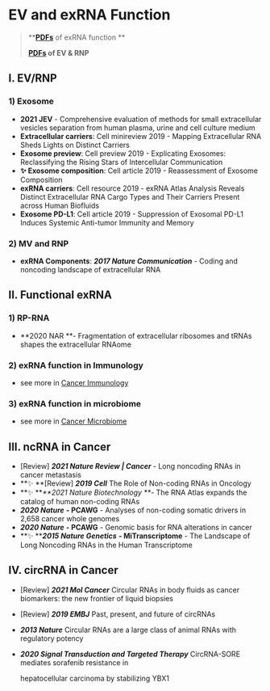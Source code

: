 # EV and exRNA Function

> ****[**PDFs**](https://cloud.tsinghua.edu.cn/d/f72ee6992a1e4ec78044/?p=%2FexRNA%20function\&mode=list)** of exRNA function **
>
> ****[**PDFs**](https://cloud.tsinghua.edu.cn/d/f72ee6992a1e4ec78044/?p=%2FEV%20and%20RNP\&mode=list)** of EV & RNP**

## I. EV/RNP

### 1) Exosome

* **2021 JEV** - Comprehensive evaluation of methods for small extracellular vesicles separation from human plasma, urine and cell culture medium
* **Extracellular carriers**: Cell minireview 2019 - Mapping Extracellular RNA Sheds Lights on Distinct Carriers
* **Exosome preview**: Cell preview 2019 - Explicating Exosomes: Reclassifying the Rising Stars of Intercellular Communication
* **✨ Exosome composition**: Cell article 2019 - Reassessment of Exosome Composition
* **exRNA carriers**: Cell resource 2019 - exRNA Atlas Analysis Reveals Distinct Extracellular RNA Cargo Types and Their Carriers Present across Human Biofluids
* **Exosome PD-L1**: Cell article 2019 - Suppression of Exosomal PD-L1 Induces Systemic Anti-tumor Immunity and Memory

### 2) MV and RNP

* **exRNA Components**: _**2017 Nature Communication**_ - Coding and noncoding landscape of extracellular RNA

## I**I**. Functional exRNA

### 1) RP-RNA

* **2020 NAR **- Fragmentation of extracellular ribosomes and tRNAs shapes the extracellular RNAome

### 2) exRNA function in Immunology

* see more in [Cancer Immunology](cancer-immunology.md#1-exrna-function-in-immunology)

### 3) exRNA function in microbiome

* see more in [Cancer Microbiome](cancer-microbiome.md#i-exrna-function-in-host-and-microbe)



## III. ncRNA in Cancer

* \[Review] _**2021 Nature Review | Cancer**_ - Long noncoding RNAs in cancer metastasis
* **✨ **\[Review] _**2019 Cell**_ The Role of Non-coding RNAs in Oncology
* **✨ **_**2021 Nature Biotechnology **_- The RNA Atlas expands the catalog of human non-coding RNAs
* _**2020 Nature**_ **- PCAWG** - Analyses of non-coding somatic drivers in 2,658 cancer whole genomes
* _**2020 Nature**_ **- PCAWG** - Genomic basis for RNA alterations in cancer
* **✨ **_**2015 Nature Genetics**_ **- MiTranscriptome** - The Landscape of Long Noncoding RNAs in the Human Transcriptome

## IV. circRNA in Cancer

* \[Review] _**2021 Mol Cancer**_ Circular RNAs in body fluids as cancer biomarkers: the new frontier of liquid biopsies
* \[Review] _**2019 EMBJ**_ Past, present, and future of circRNAs
* _**2013 Nature**_ Circular RNAs are a large class of animal RNAs with regulatory potency
*   _**2020 Signal Transduction and Targeted Therapy**_ CircRNA-SORE mediates sorafenib resistance in

    hepatocellular carcinoma by stabilizing YBX1



